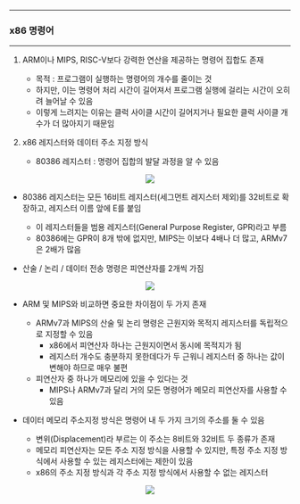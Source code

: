 -----
### x86 명령어
-----
1. ARM이나 MIPS, RISC-V보다 강력한 연산을 제공하는 명령어 집합도 존재
   - 목적 : 프로그램이 실행하는 명령어의 개수를 줄이는 것
   - 하지만, 이는 명령어 처리 시간이 길어져서 프로그램 실행에 걸리는 시간이 오히려 늘어날 수 있음
   - 이렇게 느려지는 이유는 클럭 사이클 시간이 길어지거나 필요한 클럭 사이클 개수가 더 많아지기 때문임

2. x86 레지스터와 데이터 주소 지정 방식
   - 80386 레지스터 : 명령어 집합의 발달 과정을 알 수 있음
<div align="center">
<img src="https://github.com/user-attachments/assets/594ab0ce-0dae-47e5-92bf-81554cbadab1">
</div>

   - 80386 레지스터는 모든 16비트 레지스터(세그먼트 레지스터 제외)를 32비트로 확장하고, 레지스터 이름 앞에 E를 붙임
     + 이 레지스터들을 범용 레지스터(General Purpose Register, GPR)라고 부름
     + 80386에는 GPR이 8개 밖에 없지만, MIPS는 이보다 4배나 더 많고, ARMv7은 2배가 많음

   - 산술 / 논리 / 데이터 전송 명령은 피연산자를 2개씩 가짐
<div align="center">
<img src="https://github.com/user-attachments/assets/c96f4309-c115-4269-a31c-6d3c3cb716a5">
</div>

   - ARM 및 MIPS와 비교하면 중요한 차이점이 두 가지 존재
     + ARMv7과 MIPS의 산술 및 논리 명령은 근원지와 목적지 레지스터를 독립적으로 지정할 수 있음
       * x86에서 피연산자 하나는 근원지이면서 동시에 목적지가 됨
       * 레지스터 개수도 충분하지 못한데다가 두 근워니 레지스터 중 하나는 값이 변해야 하므로 매우 불편
     + 피연산자 중 하나가 메모리에 있을 수 있다는 것
       * MIPS나 ARMv7과 달리 거의 모든 명령어가 메모리 피연산자를 사용할 수 있음

   - 데이터 메모리 주소지정 방식은 명령어 내 두 가지 크기의 주소를 둘 수 있음
     + 변위(Displacement)라 부르는 이 주소는 8비트와 32비트 두 종류가 존재
     + 메모리 피연산자는 모든 주소 지정 방식을 사용할 수 있지만, 특정 주소 지정 방식에서 사용할 수 있는 레지스터에는 제한이 있음
     + x86의 주소 지정 방식과 각 주소 지정 방식에서 사용할 수 없는 레지스터
<div align="center">
<img src="https://github.com/user-attachments/assets/99db7ce1-deaa-4723-9692-4fb6775228a4">
</div>

